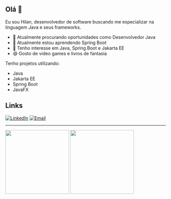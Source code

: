 ## Olá 👋
Eu sou Hilan, desenvolvedor de software buscando me especializar na linguagem Java e seus frameworks.

- 🔭 Atualmente procurando oportunidades como Desenvolvedor Java
- 🌱 Atualmente estou aprendendo Spring Boot
- 💬 Tenho interesse em Java, Spring Boot e Jakarta EE
- 😄 Gosto de video games e livros de fantasia

Tenho projetos utilizando:
- Java
- Jakarta EE
- Spring Boot
- JavaFX

## Links
[![LinkedIn](https://img.shields.io/badge/LinkedIn-blue?logo=linkedin)](https://www.linkedin.com/in/hilancp)
[![Email](https://img.shields.io/badge/Email-red?logo=gmail)](mailto:hilan.paganini@gmail.com)

-----
<div>
  <img height=200 align="center" src="https://github-readme-stats.vercel.app/api?username=Hilan-CP&theme=dark" />
  <img height=200 align="center" src="https://github-readme-stats.vercel.app/api/top-langs?username=Hilan-CP&layout=compact&card_width=320&theme=dark" />
</div>
